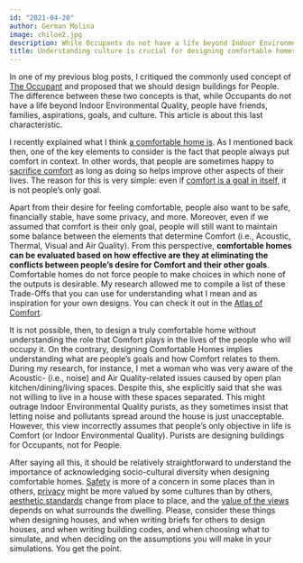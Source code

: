 ```yaml
---
id: "2021-04-20"
author: German Molina
image: chiloe2.jpg
description: While Occupants do not have a life beyond Indoor Environmental Quality, people have friends, families, aspirations, goals, and culture. This article is about this last characteristic.
title: Understanding culture is crucial for designing comfortable homes
---
```



In one of my previous blog posts, I critiqued the commonly used concept of [The Occupant](/2020-08-14.blog) and proposed that we should design buildings for People. The difference between these two concepts is that, while Occupants do not have a life beyond Indoor Environmental Quality, people have friends, families, aspirations, goals, and culture. This article is about this last characteristic.

I recently explained what I think [a comfortable home is](/2021-04-14.blog). As I mentioned back then, one of the key elements to consider is the fact that people always put comfort in context. In other words, that people are sometimes happy to [sacrifice comfort](/atlas?layer=trade-offs) as long as doing so helps improve other aspects of their lives. The reason for this is very simple: even if [comfort is a goal in itself](/2021-01-19.blog), it is not people’s only goal. 

Apart from their desire for feeling comfortable, people also want to be safe, financially stable, have some privacy, and more. Moreover, even if we assumed that comfort is their only goal, people will still want to maintain some balance between the elements that determine Comfort (i.e., Acoustic, Thermal, Visual and Air Quality). From this perspective, **comfortable homes can be evaluated based on how effective are they at eliminating the conflicts between people’s desire for Comfort and their other goals**. Comfortable homes do not force people to make choices in which none of the outputs is desirable. My research allowed me to compile a list of these Trade-Offs that you can use for understanding what I mean and as inspiration for your own designs. You can check it out in the [Atlas of Comfort](/atlas?layer=trade-offs). 

It is not possible, then, to design a truly comfortable home without understanding the role that Comfort plays in the lives of the people who will occupy it. On the contrary, designing Comfortable Homes implies understanding what are people’s goals and how Comfort relates to them. During my research, for instance, I met a woman who was very aware of the Acoustic- (i.e., noise) and Air Quality-related issues caused by open plan kitchen/dining/living spaces. Despite this, she explicitly said that she was not willing to live in a house with these spaces separated. This might outrage Indoor Environmental Quality purists, as they sometimes insist that letting noise and pollutants spread around the house is just unacceptable. However, this view incorrectly assumes that people’s only objective in life is Comfort (or Indoor Environmental Quality). Purists are designing buildings for Occupants, not for People.

After saying all this, it should be relatively straightforward to understand the importance of acknowledging socio-cultural diversity when designing comfortable homes. [Safety](/atlas?code=safety) is more of a concern in some places than in others, [privacy](/atlas?code=loss_of_visual_privacy) might be more valued by some cultures than by others, [aesthetic standards](/atlas?code=aesthetics) change from place to place, and the [value of the views](/atlas?code=loss_of_views) depends on what surrounds the dwelling. Please, consider these things when designing houses, and when writing briefs for others to design houses, and when writing building codes, and when choosing what to simulate, and when deciding on the assumptions you will make in your simulations. You get the point.



